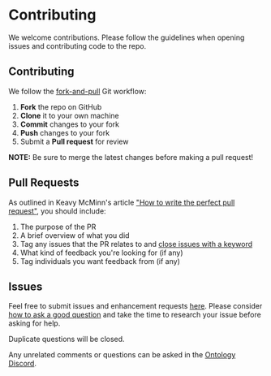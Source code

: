 Contributing
=========================================

We welcome contributions. Please follow the guidelines when opening issues and contributing code to the repo.

Contributing
------------

We follow the [fork-and-pull](https://stackoverflow.com/a/11582996/3830876) Git workflow:

 1. **Fork** the repo on GitHub
 2. **Clone** it to your own machine
 3. **Commit** changes to your fork
 4. **Push** changes to your fork
 5. Submit a **Pull request** for review

**NOTE:** Be sure to merge the latest changes before making a pull request!

Pull Requests
------
As outlined in Keavy McMinn's article ["How to write the perfect pull request"](https://github.blog/2015-01-21-how-to-write-the-perfect-pull-request/), you should include:

  1. The purpose of the PR
  2. A brief overview of what you did
  3. Tag any issues that the PR relates to and [close issues with a keyword](https://help.github.com/en/articles/closing-issues-using-keywords)
  4. What kind of feedback you're looking for (if any)
  5. Tag individuals you want feedback from (if any)

Issues
------

Feel free to submit issues and enhancement requests [here](https://github.com/punicasuite/solo-chain/issues/new). Please consider [how to ask a good question](https://stackoverflow.com/help/how-to-ask) and take the time to research your issue before asking for help.

Duplicate questions will be closed.

Any unrelated comments or questions can be asked in the [Ontology Discord](https://discordapp.com/invite/4TQujHj).
